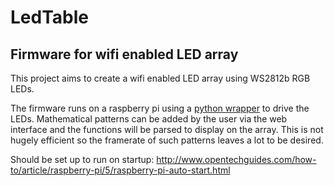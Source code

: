 # LedTable
## Firmware for wifi enabled LED array

This project aims to create a wifi enabled LED array using WS2812b RGB LEDs.

The firmware runs on a raspberry pi using a [python wrapper](https://github.com/jgarff/rpi_ws281x) to drive the LEDs.
Mathematical patterns can be added by the user via the web interface and the functions will be parsed to display on the array.
This is not hugely efficient so the framerate of such patterns leaves a lot to be desired.



Should be set up to run on startup:
http://www.opentechguides.com/how-to/article/raspberry-pi/5/raspberry-pi-auto-start.html
